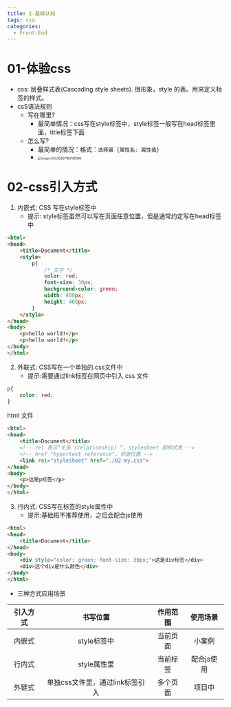 ```yaml
---
title: 1-基础认知
tags: css
categories:
  - Front-End
---
```

# 01-体验css

- css: 层叠样式表(Cascading style sheets). 很形象，style 的表。用来定义标签的样式。
- csS语法规则
  - 写在哪里?
    - 最简单情况：css写在style标签中，style标签一般写在head标签里面，title标签下面
  - 怎么写?
    - 最简单的情况：格式：`选择器 {属性名: 属性值}`
    - <img src="https://illyber-images.oss-cn-chengdu.aliyuncs.com/202302071601514.png" alt="image-20230207160109393" style="zoom: 50%;" />

# 02-css引入方式

1. 内嵌式: CSS 写在style标签中
    - 提示: style标签虽然可以写在页面任意位置，但是通常约定写在head标签中
```html
<html>
<head>
    <title>Document</title>
    <style>
        p{
            /* 文字 */
            color: red;
            font-size: 30px;
            background-color: green;
            width: 400px;
            height: 400px;
        }
    </style>
</head>
<body>
    <p>hello world!</p>
    <p>hello world!</p>
</body>
</html>
```
2. 外联式: CSS写在一个单独的.css文件中
    - 提示:需要通过link标签在网页中引入
css 文件
```css
p{
    color: red;
}
```
html 文件
```html
<html>
<head>
    <title>Document</title>
    <!-- rel 表示“关系 (relationship) ”，stylesheet 即样式表 -->
    <!-- href "hypertext reference"，资源位置 -->
    <link rel="stylesheet" href="./02-my.css">
</head>
<body>
    <p>这是p标签</p>
</body>
</html>
```
3. 行内式: CSS写在标签的style属性中
    - 提示:基础班不推荐使用，之后会配合js使用
```html
<html>
<head>
    <title>Document</title>
</head>
<body>
    <div style="color: green; font-size: 30px;">这是div标签</div>
    <div>这个div是什么颜色</div>
</body>
</html>
```

- 三种方式应用场景

| 引入方式 |            书写位置             | 作用范围 |  使用场景  |
|:--------:|:-------------------------------:|:--------:|:----------:|
|  内嵌式  |           style标签中           | 当前页面 |   小案例   |
|  行内式  |           style属性里           | 当前标签 | 配合js使用 |
|  外链式  | 单独css文件里，通过link标签引入 | 多个页面 |   项目中   |

